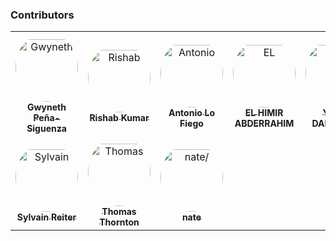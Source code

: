 ### Contributors

<table>
<tr>
    <td align="center" style="word-wrap: break-word; width: 150.0; height: 150.0">
        <a href=https://github.com/madebygps>
            <img src=https://avatars.githubusercontent.com/u/6733686?v=4 width="100;"  style="border-radius:50%;align-items:center;justify-content:center;overflow:hidden;padding-top:10px" alt=Gwyneth Peña-Siguenza/>
            <br />
            <sub style="font-size:14px"><b>Gwyneth Peña-Siguenza</b></sub>
        </a>
    </td>
    <td align="center" style="word-wrap: break-word; width: 150.0; height: 150.0">
        <a href=https://github.com/rishabkumar7>
            <img src=https://avatars.githubusercontent.com/u/45825464?v=4 width="100;"  style="border-radius:50%;align-items:center;justify-content:center;overflow:hidden;padding-top:10px" alt=Rishab Kumar/>
            <br />
            <sub style="font-size:14px"><b>Rishab Kumar</b></sub>
        </a>
    </td>
    <td align="center" style="word-wrap: break-word; width: 150.0; height: 150.0">
        <a href=https://github.com/antoniolofiego>
            <img src=https://avatars.githubusercontent.com/u/33105749?v=4 width="100;"  style="border-radius:50%;align-items:center;justify-content:center;overflow:hidden;padding-top:10px" alt=Antonio Lo Fiego/>
            <br />
            <sub style="font-size:14px"><b>Antonio Lo Fiego</b></sub>
        </a>
    </td>
    <td align="center" style="word-wrap: break-word; width: 150.0; height: 150.0">
        <a href=https://github.com/abdrrahimelh>
            <img src=https://avatars.githubusercontent.com/u/59322515?v=4 width="100;"  style="border-radius:50%;align-items:center;justify-content:center;overflow:hidden;padding-top:10px" alt=EL HIMIR ABDERRAHIM/>
            <br />
            <sub style="font-size:14px"><b>EL HIMIR ABDERRAHIM</b></sub>
        </a>
    </td>
    <td align="center" style="word-wrap: break-word; width: 150.0; height: 150.0">
        <a href=https://github.com/ydamni>
            <img src=https://avatars.githubusercontent.com/u/93495053?v=4 width="100;"  style="border-radius:50%;align-items:center;justify-content:center;overflow:hidden;padding-top:10px" alt=Yassin DAHMOUNI/>
            <br />
            <sub style="font-size:14px"><b>Yassin DAHMOUNI</b></sub>
        </a>
    </td>
    <td align="center" style="word-wrap: break-word; width: 150.0; height: 150.0">
        <a href=https://github.com/loujaybee>
            <img src=https://avatars.githubusercontent.com/u/5528307?v=4 width="100;"  style="border-radius:50%;align-items:center;justify-content:center;overflow:hidden;padding-top:10px" alt=Lou Bichard/>
            <br />
            <sub style="font-size:14px"><b>Lou Bichard</b></sub>
        </a>
    </td>
</tr>
<tr>
    <td align="center" style="word-wrap: break-word; width: 150.0; height: 150.0">
        <a href=https://github.com/sylvainreiter>
            <img src=https://avatars.githubusercontent.com/u/3787458?v=4 width="100;"  style="border-radius:50%;align-items:center;justify-content:center;overflow:hidden;padding-top:10px" alt=Sylvain Reiter/>
            <br />
            <sub style="font-size:14px"><b>Sylvain Reiter</b></sub>
        </a>
    </td>
    <td align="center" style="word-wrap: break-word; width: 150.0; height: 150.0">
        <a href=https://github.com/thomast1906>
            <img src=https://avatars.githubusercontent.com/u/12154020?v=4 width="100;"  style="border-radius:50%;align-items:center;justify-content:center;overflow:hidden;padding-top:10px" alt=Thomas Thornton/>
            <br />
            <sub style="font-size:14px"><b>Thomas Thornton</b></sub>
        </a>
    </td>
    <td align="center" style="word-wrap: break-word; width: 150.0; height: 150.0">
        <a href=https://github.com/nathanrobb>
            <img src=https://avatars.githubusercontent.com/u/3893233?v=4 width="100;"  style="border-radius:50%;align-items:center;justify-content:center;overflow:hidden;padding-top:10px" alt=nate/>
            <br />
            <sub style="font-size:14px"><b>nate</b></sub>
        </a>
    </td>
</tr>
</table>
